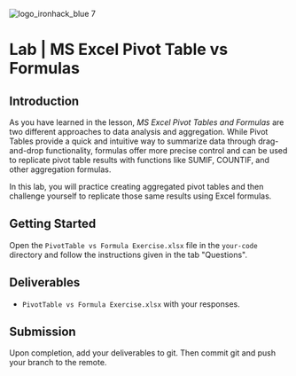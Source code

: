 ![logo_ironhack_blue 7](https://user-images.githubusercontent.com/23629340/40541063-a07a0a8a-601a-11e8-91b5-2f13e4e6b441.png)

# Lab | MS Excel Pivot Table vs Formulas

## Introduction

As you have learned in the lesson, *MS Excel Pivot Tables and Formulas* are two different approaches to data analysis and aggregation. While Pivot Tables provide a quick and intuitive way to summarize data through drag-and-drop functionality, formulas offer more precise control and can be used to replicate pivot table results with functions like SUMIF, COUNTIF, and other aggregation formulas.

In this lab, you will practice creating aggregated pivot tables and then challenge yourself to replicate those same results using Excel formulas. 

## Getting Started

Open the `PivotTable vs Formula Exercise.xlsx` file in the `your-code` directory and follow the instructions given in the tab "Questions".

## Deliverables

- `PivotTable vs Formula Exercise.xlsx` with your responses. 

## Submission

Upon completion, add your deliverables to git. Then commit git and push your branch to the remote.
